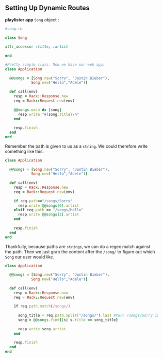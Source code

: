 ## Setting Up Dynamic Routes

**playlister app** `Song` object :

```ruby
#song.rb
 
class Song
 
attr_accessor :title, :artist
 
end

#Pretty simple class. Now we have our web app.
class Application
 
  @@songs = [Song.new("Sorry", "Justin Bieber"),
            Song.new("Hello","Adele")]
 
  def call(env)
    resp = Rack::Response.new
    req = Rack::Request.new(env)
 
    @@songs.each do |song|
      resp.write "#{song.title}\n"
    end
 
    resp.finish
  end
end

```

 Remember the path is given to us as a `string`. We could therefore write something like this:

```ruby
class Application
 
  @@songs = [Song.new("Sorry", "Justin Bieber"),
            Song.new("Hello","Adele")]
 
  def call(env)
    resp = Rack::Response.new
    req = Rack::Request.new(env)
 
    if req.path=="/songs/Sorry"
      resp.write @@songs[0].artist
    elsif req.path == "/songs/Hello"
      resp.write @@songs[1].artist
    end
 
    resp.finish
  end
end
```

Thankfully, because paths are `strings`, we can do a regex match against the path. Then we just grab the content after the `/song/` to figure out which `Song` our user would like.

```ruby
class Application
 
  @@songs = [Song.new("Sorry", "Justin Bieber"),
            Song.new("Hello","Adele")]
 
  def call(env)
    resp = Rack::Response.new
    req = Rack::Request.new(env)
 
    if req.path.match(/songs/)
 
      song_title = req.path.split("/songs/").last #turn /songs/Sorry into Sorry
      song = @@songs.find{|s| s.title == song_title}
 
      resp.write song.artist
    end
 
    resp.finish
  end
end
```

